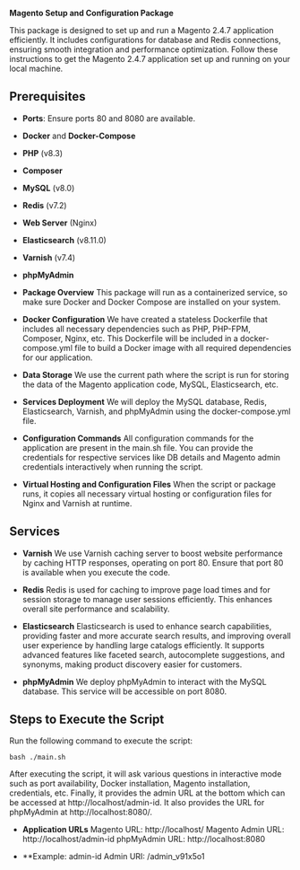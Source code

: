 **Magento Setup and Configuration Package**

This package is designed to set up and run a Magento 2.4.7 application efficiently. It includes configurations for database and Redis connections, ensuring smooth integration and performance optimization. Follow these instructions to get the Magento 2.4.7 application set up and running on your local machine.


## Prerequisites
- **Ports**: Ensure ports 80 and 8080 are available.
- **Docker** and **Docker-Compose**
- **PHP** (v8.3)
- **Composer**
- **MySQL** (v8.0)
- **Redis** (v7.2)
- **Web Server** (Nginx)
- **Elasticsearch** (v8.11.0)
- **Varnish** (v7.4)
- **phpMyAdmin**



- **Package Overview**
This package will run as a containerized service, so make sure Docker and Docker Compose are installed on your system.

- **Docker Configuration**
We have created a stateless Dockerfile that includes all necessary dependencies such as PHP, PHP-FPM, Composer, Nginx, etc. This Dockerfile will be included in a docker-compose.yml file to build a Docker image with all required dependencies for our application.

- **Data Storage**
We use the current path where the script is run for storing the data of the Magento application code, MySQL, Elasticsearch, etc.

- **Services Deployment**
We will deploy the MySQL database, Redis, Elasticsearch, Varnish, and phpMyAdmin using the docker-compose.yml file.

- **Configuration Commands**
All configuration commands for the application are present in the main.sh file. You can provide the credentials for respective services like DB details and Magento admin credentials interactively when running the script.

- **Virtual Hosting and Configuration Files**
When the script or package runs, it copies all necessary virtual hosting or configuration files for Nginx and Varnish at runtime.


## Services

- **Varnish**
We use Varnish caching server to boost website performance by caching HTTP responses, operating on port 80. Ensure that port 80 is available when you execute the code.

- **Redis**
Redis is used for caching to improve page load times and for session storage to manage user sessions efficiently. This enhances overall site performance and scalability.

- **Elasticsearch**
Elasticsearch is used to enhance search capabilities, providing faster and more accurate search results, and improving overall user experience by handling large catalogs efficiently. It supports advanced features like faceted search, autocomplete suggestions, and synonyms, making product discovery easier for customers.

- **phpMyAdmin**
We deploy phpMyAdmin to interact with the MySQL database. This service will be accessible on port 8080.



## Steps to Execute the Script

Run the following command to execute the script:

    bash ./main.sh

After executing the script, it will ask various questions in interactive mode such as port availability, Docker installation, Magento installation, credentials, etc. Finally, it provides the admin URL at the bottom which can be accessed at http://localhost/admin-id. It also provides the URL for phpMyAdmin at http://localhost:8080/.


- **Application URLs**
Magento URL: http://localhost/
Magento Admin URL: http://localhost/admin-id
phpMyAdmin URL: http://localhost:8080


- **Example: admin-id 
Admin URI: /admin_v91x5o1